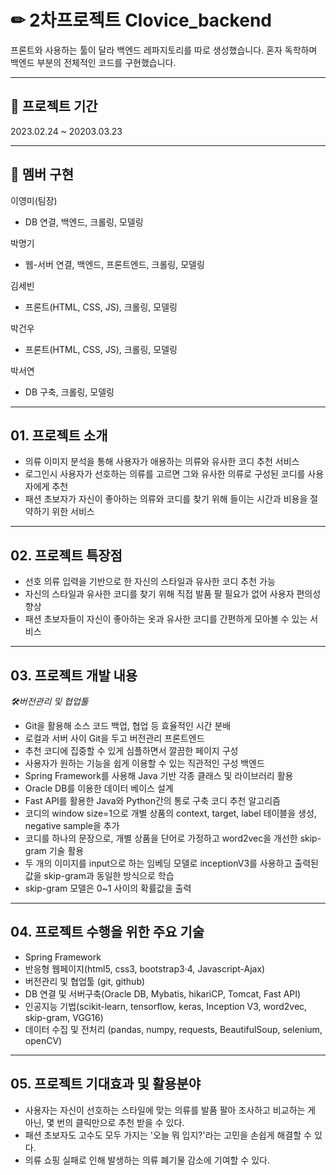 # ✏ 2차프로젝트 Clovice_backend


프론트와 사용하는 툴이 달라 백엔드 레파지토리를 따로 생성했습니다.
혼자 독학하며 백엔드 부분의 전체적인 코드를 구현했습니다.

---

## 📅 프로젝트 기간



2023.02.24 ~ 20203.03.23

---

## 👥 멤버 구현

이영미(팀장)
- DB 연결, 백엔드, 크롤링, 모델링


박명기
- 웹-서버 연결, 백엔드, 프론트엔드, 크롤링, 모델링



김세빈
- 프론트(HTML, CSS, JS), 크롤링, 모델링


박건우
- 프론트(HTML, CSS, JS), 크롤링, 모델링



박서연
- DB 구축, 크롤링, 모델링







---
## 01. 프로젝트 소개
- 의류 이미지 분석을 통해 사용자가 애용하는 의류와 유사한 코디 추천 서비스
- 로그인시 사용자가 선호하는 의류를 고르면 그와 유사한 의류로 구성된 코디를 사용자에게 추천
- 패션 초보자가 자신이 좋아하는 의류와 코디를 찾기 위해 들이는 시간과 비용을 절약하기 위한 서비스


---


## 02. 프로젝트 특장점
- 선호 의류 입력을 기반으로 한 자신의 스타일과 유사한 코디 추천 가능
- 자신의 스타일과 유사한 코디를 찾기 위해 직접 발품 팔 필요가 없어 사용자 편의성 향상
- 패션 초보자들이 자신이 좋아하는 옷과 유사한 코디를 간편하게 모아볼 수 있는 서비스


---


## 03. 프로젝트 개발 내용
_🛠버전관리 및 협업툴_
- Git을 활용해 소스 코드 백업, 협업 등 효율적인 시간 분배
- 로컬과 서버 사이 Git을 두고 버전관리
프론트엔드
- 추천 코디에 집중할 수 있게 심플하면서 깔끔한 페이지 구성
- 사용자가 원하는 기능을 쉽게 이용할 수 있는 직관적인 구성
백엔드
- Spring Framework를 사용해 Java 기반 각종 클래스 및 라이브러리 활용
- Oracle DB를 이용한 데이터 베이스 설계
- Fast API를 활용한 Java와 Python간의 통로 구축
코디 추천 알고리즘
- 코디의 window size=1으로 개별 상품의 context, target, label 테이블을 생성, negative sample을 추가
- 코디를 하나의 문장으로, 개별 상품을 단어로 가정하고 word2vec을 개선한 skip-gram 기술 활용
- 두 개의 이미지를 input으로 하는 임베딩 모델로 inceptionV3를 사용하고 출력된 값을 skip-gram과 동일한 방식으로 학습
- skip-gram 모델은 0~1 사이의 확률값을 출력


---


## 04. 프로젝트 수행을 위한 주요 기술
- Spring Framework
- 반응형 웹페이지(html5, css3, bootstrap3·4, Javascript-Ajax)
- 버전관리 및 협업툴 (git, github)
- DB 연결 및 서버구축(Oracle DB, Mybatis, hikariCP, Tomcat, Fast API)
- 인공지능 기법(scikit-learn, tensorflow, keras, Inception V3, word2vec, skip-gram, VGG16)
- 데이터 수집 및 전처리 (pandas, numpy, requests, BeautifulSoup, selenium, openCV)


---


## 05. 프로젝트 기대효과 및 활용분야

- 사용자는 자신이 선호하는 스타일에 맞는 의류를 발품 팔아 조사하고 비교하는 게 아닌, 몇 번의 클릭만으로 추천 받을 수 있다.
- 패션 초보자도 고수도 모두 가지는 '오늘 뭐 입지?'라는 고민을 손쉽게 해결할 수 있다.
- 의류 쇼핑 실패로 인해 발생하는 의류 폐기물 감소에 기여할 수 있다.














